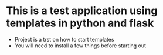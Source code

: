 # This is a test application using templates in python and flask

- Project is a trst on how to start templates
- You will need to install a few things before starting out